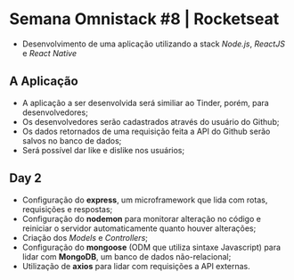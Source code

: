 # Semana Omnistack #8 | Rocketseat
 - Desenvolvimento de uma aplicação utilizando a stack *Node.js*, *ReactJS* e *React Native*

## A Aplicação
 - A aplicação a ser desenvolvida será similiar ao Tinder, porém, para desenvolvedores;
 - Os desenvolvedores serão cadastrados através do usuário do Github;
 - Os dados retornados de uma requisição feita a API do Github serão salvos no banco de dados;
 - Será possível dar like e dislike nos usuários;

## Day 2
 - Configuração do **express**, um microframework que lida com rotas, requisições e respostas;
 - Configuração do **nodemon** para monitorar alteração no código e reiniciar o servidor automaticamente quanto houver alterações;
 - Criação dos *Models* e *Controllers*;
 - Configuração do **mongoose** (ODM que utiliza sintaxe Javascript) para lidar com **MongoDB**, um banco de dados não-relacional;
 - Utilização de **axios** para lidar com requisições a API externas.
